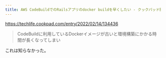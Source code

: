 ```yaml
---
title: AWS CodeBuildでのRailsアプリのdocker buildを早くしたい - クックパッド開発者ブログ
---
```


https://techlife.cookpad.com/entry/2022/02/14/134436

> CodeBuildに利用しているDockerイメージが古いと環境構築にかかる時間が長くなってしまい

これは知らなかった。
